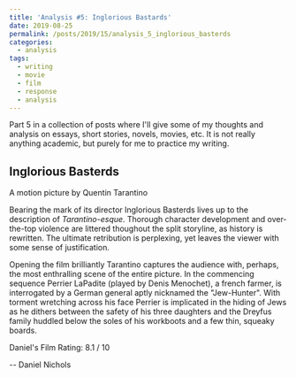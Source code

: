 ```yaml
---
title: 'Analysis #5: Inglorious Bastards'
date: 2019-08-25
permalink: /posts/2019/15/analysis_5_inglorious_basterds
categories:
  - analysis
tags:
  - writing
  - movie
  - film
  - response
  - analysis
---
```


Part 5 in a collection of posts where I'll give some of my thoughts and analysis on essays, short stories, novels, movies, etc. It is not really anything academic, but purely for me to practice my writing.

Inglorious Basterds
------------------------------
A motion picture by Quentin Tarantino



Bearing the mark of its director Inglorious Basterds lives up to the description of _Tarantino-esque_. Thorough character development and over-the-top violence are littered thoughout the split storyline, as history is rewritten. The ultimate retribution is perplexing, yet leaves the viewer with some sense of justification.

Opening the film brilliantly Tarantino captures the audience with, perhaps, the most enthralling scene of the entire picture. In the commencing sequence Perrier LaPadite (played by Denis Menochet), a french farmer, is interrogated by a German general aptly nicknamed the "Jew-Hunter". With torment wretching across his face Perrier is implicated in the hiding of Jews as he dithers between the safety of his three daughters and the Dreyfus family huddled below the soles of his workboots and a few thin, squeaky boards.


Daniel's Film Rating: 8.1 / 10


-- Daniel Nichols
